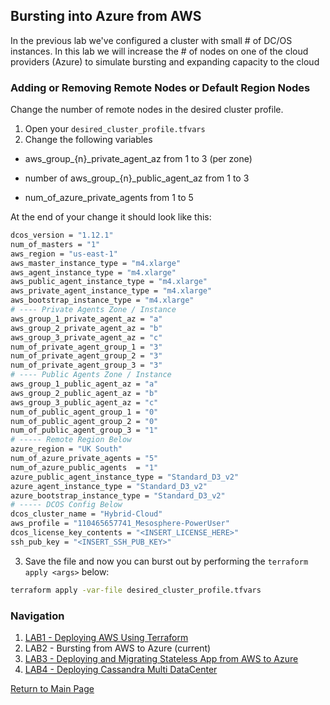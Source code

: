 ## Bursting into Azure from AWS

In the previous lab we've configured a cluster with small # of DC/OS instances. In this lab we will increase the # of nodes on one of the cloud providers (Azure) to simulate bursting and expanding capacity to the cloud 

### Adding or Removing Remote Nodes or Default Region Nodes

Change the number of remote nodes in the desired cluster profile.

1. Open your `desired_cluster_profile.tfvars`
2. Change the following variables

 * aws_group_{n}_private_agent_az from 1 to 3 (per zone)
  
 * number of aws_group_{n}_public_agent_az from 1 to 3
  
 * num_of_azure_private_agents from 1 to 5

At the end of your change it should look like this:

```bash 
dcos_version = "1.12.1"
num_of_masters = "1"
aws_region = "us-east-1"
aws_master_instance_type = "m4.xlarge"
aws_agent_instance_type = "m4.xlarge"
aws_public_agent_instance_type = "m4.xlarge"
aws_private_agent_instance_type = "m4.xlarge"
aws_bootstrap_instance_type = "m4.xlarge"
# ---- Private Agents Zone / Instance
aws_group_1_private_agent_az = "a"
aws_group_2_private_agent_az = "b"
aws_group_3_private_agent_az = "c"
num_of_private_agent_group_1 = "3"
num_of_private_agent_group_2 = "3"
num_of_private_agent_group_3 = "3"
# ---- Public Agents Zone / Instance
aws_group_1_public_agent_az = "a"
aws_group_2_public_agent_az = "b"
aws_group_3_public_agent_az = "c"
num_of_public_agent_group_1 = "0"
num_of_public_agent_group_2 = "0"
num_of_public_agent_group_3 = "1"
# ----- Remote Region Below
azure_region = "UK South"
num_of_azure_private_agents = "5"
num_of_azure_public_agents  = "1" 
azure_public_agent_instance_type = "Standard_D3_v2"
azure_agent_instance_type = "Standard_D3_v2"
azure_bootstrap_instance_type = "Standard_D3_v2"
# ----- DCOS Config Below
dcos_cluster_name = "Hybrid-Cloud"
aws_profile = "110465657741_Mesosphere-PowerUser"
dcos_license_key_contents = "<INSERT_LICENSE_HERE>"
ssh_pub_key = "<INSERT_SSH_PUB_KEY>"
```

3. Save the file and now you can burst out by performing the `terraform apply <args>` below:

```bash
terraform apply -var-file desired_cluster_profile.tfvars
```

### Navigation

1. [LAB1 - Deploying AWS Using Terraform](./lab-1-deploying-hybrid-cluster.md)
2. LAB2 - Bursting from AWS to Azure (current)
3. [LAB3 - Deploying and Migrating Stateless App from AWS to Azure](./lab-3-deploying-and-migrating-stateless-app.md)
4. [LAB4 - Deploying Cassandra Multi DataCenter](./lab-4-deploying-cassandra-multi-dc-cluster.md)

[Return to Main Page](../README.md)

